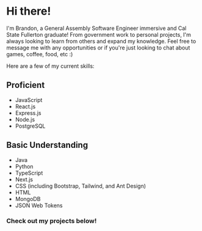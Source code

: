 # Hi there!
I'm Brandon, a General Assembly Software Engineer immersive and Cal State Fullerton graduate! From government work to personal projects, I'm always looking to learn from others and expand my knowledge. Feel free to message me with any opportunities or if you're just looking to chat about games, coffee, food, etc :)

Here are a few of my current skills:

## Proficient
- JavaScript
- React.js
- Express.js
- Node.js
- PostgreSQL

## Basic Understanding
- Java
- Python
- TypeScript
- Next.js
- CSS (including Bootstrap, Tailwind, and Ant Design)
- HTML
- MongoDB
- JSON Web Tokens

### Check out my projects below!
<!---
brandon-w1205/brandon-w1205 is a ✨ special ✨ repository because its `README.md` (this file) appears on your GitHub profile.
You can click the Preview link to take a look at your changes.
--->
